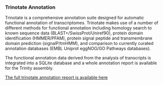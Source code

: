 ### Trinotate Annotation

Trinotate is a comprehensive annotation suite designed for automatic functional annotation of transcriptomes. Trinotate makes use of a number of different methods for functional annotation including homology search to known sequence data (BLAST+/SwissProt/Uniref90), protein domain identification (HMMER/PFAM), protein signal peptide and transmembrane domain prediction (signalP/tmHMM), and comparison to currently curated annotation databases (EMBL Uniprot eggNOG/GO Pathways databases). 

The functional annotation data derived from the analysis of transcripts is integrated into a SQLite database and a whole annotation report is available for the Trinity assembly.

[The full trinotate annotation report is available here](blastx_Trinity_$blast_db$.tsv.zip)

